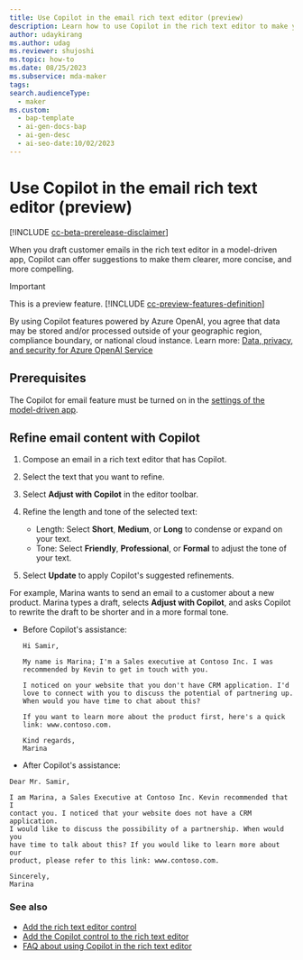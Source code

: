 ```yaml
---
title: Use Copilot in the email rich text editor (preview)
description: Learn how to use Copilot in the rich text editor to make your customer emails clearer, shorter, and more compelling.
author: udaykirang
ms.author: udag
ms.reviewer: shujoshi
ms.topic: how-to
ms.date: 08/25/2023
ms.subservice: mda-maker
tags:
search.audienceType:
  - maker
ms.custom:
  - bap-template
  - ai-gen-docs-bap
  - ai-gen-desc
  - ai-seo-date:10/02/2023
---
```


# Use Copilot in the email rich text editor (preview)

[!INCLUDE [cc-beta-prerelease-disclaimer](../../includes/cc-beta-prerelease-disclaimer.md)]

When you draft customer emails in the rich text editor in a model-driven app, Copilot can offer suggestions to make them clearer, more concise, and more compelling.

> [!IMPORTANT]
> This is a preview feature. [!INCLUDE [cc-preview-features-definition](../../includes/cc-preview-features-definition.md)]
>
> By using Copilot features powered by Azure OpenAI, you agree that data may be stored and/or processed outside of your geographic region, compliance boundary, or national cloud instance. Learn more: [Data, privacy, and security for Azure OpenAI Service](/legal/cognitive-services/openai/data-privacy#preventing-abuse-and-harmful-content-generation)

## Prerequisites

The Copilot for email feature must be turned on in the [settings of the model-driven app](../canvas-apps/working-with-experimental-preview.md#controlling-which-features-are-enabled).

## Refine email content with Copilot

1. Compose an email in a rich text editor that has Copilot.
1. Select the text that you want to refine.
1. Select **Adjust with Copilot** in the editor toolbar.
1. Refine the length and tone of the selected text:

    - Length: Select **Short**, **Medium**, or **Long** to condense or expand on your text.
    - Tone: Select **Friendly**, **Professional**, or **Formal** to adjust the tone of your text.

1. Select **Update** to apply Copilot's suggested refinements.

For example, Marina wants to send an email to a customer about a new product. Marina types a draft, selects **Adjust with Copilot**, and asks Copilot to rewrite the draft to be shorter and in a more formal tone.

- Before Copilot's assistance:

  ```text
  Hi Samir,
  
  My name is Marina; I'm a Sales executive at Contoso Inc. I was 
  recommended by Kevin to get in touch with you.
  
  I noticed on your website that you don't have CRM application. I'd 
  love to connect with you to discuss the potential of partnering up. 
  When would you have time to chat about this?
  
  If you want to learn more about the product first, here's a quick 
  link: www.contoso.com.
  
  Kind regards,
  Marina
  ```

- After Copilot's assistance:

```text
Dear Mr. Samir,

I am Marina, a Sales Executive at Contoso Inc. Kevin recommended that I 
contact you. I noticed that your website does not have a CRM application. 
I would like to discuss the possibility of a partnership. When would you 
have time to talk about this? If you would like to learn more about our 
product, please refer to this link: www.contoso.com.

Sincerely,
Marina
```

### See also

- [Add the rich text editor control](../model-driven-apps/rich-text-editor-control.md)
- [Add the Copilot control to the rich text editor](../model-driven-apps/copilot-control.md)
- [FAQ about using Copilot in the rich text editor](../common/faqs-email-assist-rte.md)
